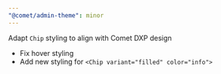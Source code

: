 ```yaml
---
"@comet/admin-theme": minor
---
```


Adapt `Chip` styling to align with Comet DXP design

-   Fix hover styling
-   Add new styling for `<Chip variant="filled" color="info">`
